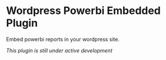 # Wordpress Powerbi Embedded Plugin
Embed powerbi reports in your wordpress site.

*This plugin is still under active development*
